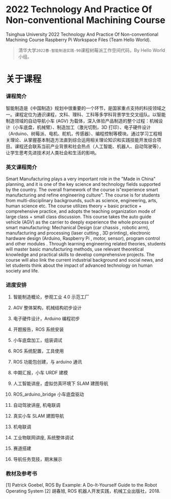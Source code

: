 # 2022 Technology And Practice Of Non-conventional Machining Course 
Tsinghua University 2022 Technology And Practice Of Non-conventional Machining Course Raspberry Pi Workspace Files (Team Hello World).

> 清华大学`2022春-智能制造实践-90`课程树莓派工作空间代码，By Hello World 小组。

# 关于课程

### 课程简介

智能制造是《中国制造》规划中很重要的一个环节，是国家重点支持的科技领域之一。课程定位为通识课程，文科、理科、工科等多学科背景学生交叉组队。以智能制造领域的自动导航小车 (AGV) 为载体，深入体验产品制造的整个过程：机械设计（小车底盘，机械臂）、制造加工（激光切割，3D 打印）、电子硬件设计（Arduino、树莓派、电机、舵机，传感器）、编程控制等模块。通过学习工程相关理论、从掌握基本制造方法直到综合运用相关理论知识和实践技能开发综合项目。课程还会联系当前产业背景和社会热点（人工智能、机器人、自动驾驶等），让学生思考先进技术对人类社会和生活的影响。

### 英文课程简介

Smart Manufacturing plays a very important role in the "Made in China" planning, and it is one of the key science and technology fields supported by the country. The overall framework of the course is"experience smart manufacturing and refine engineering culture". The course is for students from multi-disciplinary backgrounds, such as science, engineering, arts, human science etc. The course utilizes theory + basic practice + comprehensive practice, and adopts the teaching organization mode of large class + small class discussion. This course takes the auto guide vehicle (AGV) as the carrier to deeply experience the whole process of smart manufacturing: Mechanical Design (car chassis , robotic arm), manufacturing and processing (laser cutting , 3D printing), electronic hardware design (Arduino, Raspberry Pi , motor, sensor), program control and other modules . Through learning engineering related theories, students will master basic manufacturing methods, use relevant theoretical knowledge and practical skills to develop comprehensive projects. The course will also link the current industrial background and social news, and let students think about the impact of advanced technology on human society and life.

### 进度安排

1. 智能制造概论，参观工业 4.0 示范工厂

2. AGV 整体架构，机械结构初步设计

3. 电子硬件设计，Arduino 编程初步

4. 开题报告，ROS 系统安装

5. 小车底盘加工，组装调试

6. ROS 系统配置，工具使用

7. ROS 功能包创建，与 arduino 通讯

8. 中期汇报，小车 URDF 建模

9. 人工智能讲座，虚拟仿真环境下 SLAM 建图导航

10. ROS_arduino_bridge 小车底盘驱动

11. 自动驾驶讲座, 机电联调

12. 真实小车 SLAM 建图导航

13. 机电联调

14. 工业物联网讲座, 系统整体调试

15. 赛道搭建

16. 导航任务竞技，期末展示

### 教材及参考书

[1] Patrick Goebel, ROS By Example: A Do-It-Yourself Guide to the Robot Operating System [2] 胡春旭, ROS 机器人开发实践，机械工业出版社，2018.
